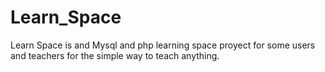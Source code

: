 # Learn_Space
Learn Space is and Mysql and php learning space proyect for some users and teachers for the simple way to teach anything.
